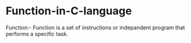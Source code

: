 # Function-in-C-language
Function:- Function is a set of instructions or indepandent program that performs a specific task.

